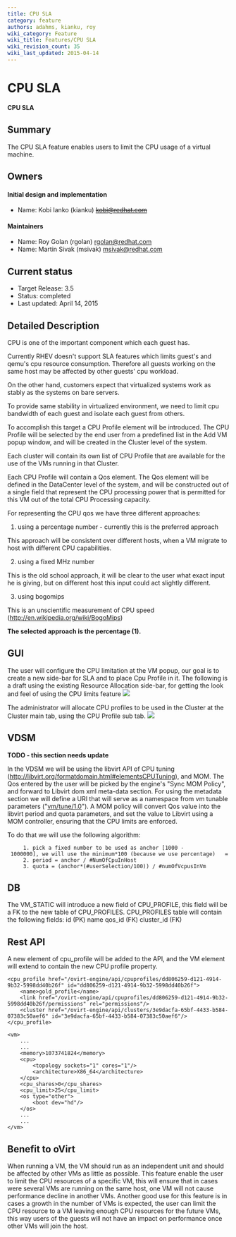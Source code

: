 ```yaml
---
title: CPU SLA
category: feature
authors: adahms, kianku, roy
wiki_category: Feature
wiki_title: Features/CPU SLA
wiki_revision_count: 35
wiki_last_updated: 2015-04-14
---
```


# CPU SLA

**CPU SLA**

## Summary

The CPU SLA feature enables users to limit the CPU usage of a virtual machine.

## Owners

#### Initial design and implementation

*   Name: Kobi Ianko (kianku) <s>kobi@redhat.com</s>

#### Maintainers

*   Name: Roy Golan (rgolan) rgolan@redhat.com
*   Name: Martin Sivak (msivak) msivak@redhat.com

## Current status

*   Target Release: 3.5
*   Status: completed
*   Last updated: April 14, 2015

## Detailed Description

CPU is one of the important component which each guest has.

Currently RHEV doesn't support SLA features which limits guest's and qemu's cpu resource consumption. Therefore all guests working on the same host may be affected by other guests' cpu workload.

On the other hand, customers expect that virtualized systems work as stably as the systems on bare servers.

To provide same stability in virtualized environment, we need to limit cpu bandwidth of each guest and isolate each guest from others.

To accomplish this target a CPU Profile element will be introduced.
The CPU Profile will be selected by the end user from a predefined list in the Add VM popup window, and will be created in the Cluster level of the system.

Each cluster will contain its own list of CPU Profile that are available for the use of the VMs running in that Cluster.

Each CPU Profile will contain a Qos element.
The Qos element will be defined in the DataCenter level of the system, and will be constructed out of a single field that represent the CPU processing power that is permitted for this VM out of the total CPU Processing capacity.

For representing the CPU qos we have three different approaches:
1. using a percentage number - currently this is the preferred approach

This approach will be consistent over different hosts, when a VM migrate to host with different CPU capabilities.

2. using a fixed MHz number

This is the old school approach, it will be clear to the user what exact input he is giving, but on different host this input could act slightly different.

3. using bogomips

This is an unscientific measurement of CPU speed (http://en.wikipedia.org/wiki/BogoMips)

**The selected approach is the percentage (1).**

## GUI

The user will configure the CPU limitation at the VM popup, our goal is to create a new side-bar for SLA and to place Cpu Profile in it.
The following is a draft using the existing Resource Allocation side-bar, for getting the look and feel of using the CPU limits feature
![](/images/wiki/CpuLimit.png)

The administrator will allocate CPU profiles to be used in the Cluster at the Cluster main tab, using the CPU Profile sub tab.
![](/images/wiki/CpuLimitClusterSubTab.png)

## VDSM

**TODO - this section needs update**

In the VDSM we will be using the libvirt API of CPU tuning (http://libvirt.org/formatdomain.html#elementsCPUTuning), and MOM. The Qos entered by the user will be picked by the engine's "Sync MOM Policy", and forward to Libvirt dom xml meta-data section.
For using the metadata section we will define a URI that will serve as a namespace from vm tunable parameters ("[vm/tune/1.0](/documentation/admin-guide/virt/tuning/1.0/)"). A MOM policy will convert Qos value into the libvirt period and quota parameters, and set the value to Libvirt using a MOM controller, ensuring that the CPU limits are enforced.

To do that we will use the following algorithm:

         1. pick a fixed number to be used as anchor [1000 - 1000000], we will use the minimum*100 (because we use percentage)   = 100000 = anchor.
         2. period = anchor / #NumOfCpuInHost
         3. quota = (anchor*(#userSelection/100)) / #numOfVcpusInVm

## DB

The VM_STATIC will introduce a new field of CPU_PROFILE, this field will be a FK to the new table of CPU_PROFILES. CPU_PROFILES table will contain the following fields:
id (PK)
name
qos_id (FK)
cluster_id (FK)

## Rest API

A new element of cpu_profile will be added to the API, and the VM element will extend to contain the new CPU profile property.

    <cpu_profile href="/ovirt-engine/api/cpuprofiles/dd806259-d121-4914-9b32-5998dd40b26f" id="dd806259-d121-4914-9b32-5998dd40b26f">
        <name>gold_profile</name>
        <link href="/ovirt-engine/api/cpuprofiles/dd806259-d121-4914-9b32-5998dd40b26f/permissions" rel="permissions"/>
        <cluster href="/ovirt-engine/api/clusters/3e9dacfa-65bf-4433-b584-07383c50aef6" id="3e9dacfa-65bf-4433-b584-07383c50aef6"/>
    </cpu_profile>

    <vm>
        ...
        ...
        <memory>1073741824</memory>
        <cpu>
            <topology sockets="1" cores="1"/>
            <architecture>X86_64</architecture>
        </cpu>
        <cpu_shares>0</cpu_shares>
        <cpu_limit>25</cpu_limit>
        <os type="other">
            <boot dev="hd"/>
        </os>
        ...
        ...
    </vm>

## Benefit to oVirt

When running a VM, the VM should run as an independent unit and should be affected by other VMs as little as possible.
This feature enable the user to limit the CPU resources of a specific VM, this will ensure that in cases were several VMs are running on the same host, one VM will not cause performance decline in another VMs.
Another good use for this feature is in cases a growth in the number of VMs is expected, the user can limit the CPU resource to a VM leaving enough CPU resources for the future VMs, this way users of the guests will not have an impact on performance once other VMs will join the host.


